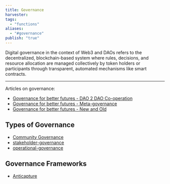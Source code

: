 ```yaml
---
title: Governance
harvester: 
tags:
  - "functions"
aliases:
  - "#governance"
publish: "true"
---
```


Digital governance in the context of Web3 and DAOs refers to the decentralized, blockchain-based system where rules, decisions, and resource allocation are managed collectively by token holders or participants through transparent, automated mechanisms like smart contracts.

---

Articles on governance:

- [Governance for better futures - DAO 2 DAO Co-operation](artifacts/Governance%20for%20better%20futures%20-%20DAO%202%20DAO%20Co-operation.md)
- [Governance for better futures - Meta-governance](artifacts/Governance%20for%20better%20futures%20-%20Meta-governance.md)
- [Governance for better futures - New and Old](artifacts/Governance%20for%20better%20futures%20-%20New%20and%20Old.md)

## Types of Governance

- [Community Governance](notes/primitives/patterns/Community%20Governance.md)
- [stakeholder-governance](notes/primitives/stakeholder-governance.md)
- [operational-governance](notes/primitives/patterns/operational-governance.md)

## Governance Frameworks

- [Anticapture](library/Anticapture.md)
